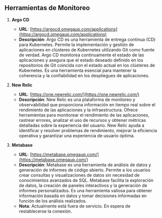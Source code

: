 ## Herramientas de Monitoreo

1. **Argo CD**
   - **URL**: [https://argocd.omegaup.com/applications](https://argocd.omegaup.com/applications)
   - **Descripción**: Argo CD es una herramienta de entrega continua (CD) para Kubernetes. Permite la implementación y gestión de aplicaciones en clústeres de Kubernetes utilizando Git como fuente de verdad. Argo CD monitorea continuamente el estado de las aplicaciones y asegura que el estado deseado definido en los repositorios de Git coincida con el estado actual en los clústeres de Kubernetes. Es una herramienta esencial para mantener la coherencia y la confiabilidad en los despliegues de aplicaciones.

2. **New Relic**
   - **URL**: [https://one.newrelic.com/](https://one.newrelic.com/)
   - **Descripción**: New Relic es una plataforma de monitoreo y observabilidad que proporciona información en tiempo real sobre el rendimiento de las aplicaciones y la infraestructura. Ofrece herramientas para monitorear el rendimiento de las aplicaciones, rastrear errores, analizar el uso de recursos y obtener métricas detalladas sobre la experiencia del usuario. New Relic ayuda a identificar y resolver problemas de rendimiento, mejorar la eficiencia operativa y garantizar una experiencia de usuario óptima.

3. **Metabase**
   - **URL**: [https://metabase.omegaup.com/](https://metabase.omegaup.com/)
   - **Descripción**: Metabase es una herramienta de análisis de datos y generación de informes de código abierto. Permite a los usuarios crear consultas y visualizaciones de datos sin necesidad de conocimientos avanzados de SQL. Metabase facilita la exploración de datos, la creación de paneles interactivos y la generación de informes personalizados. Es una herramienta valiosa para obtener información basada en datos y tomar decisiones informadas en función de los análisis realizados.
   - **Nota**: Actualmente está fuera de servicio. En espera de restablecerse la conexión.
